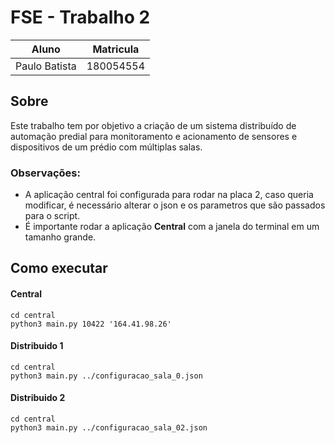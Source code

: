# FSE - Trabalho 2

| Aluno | Matricula |
| --|-- |
| Paulo Batista | 180054554 |

## Sobre

Este trabalho tem por objetivo a criação de um sistema distribuído de automação predial para monitoramento e acionamento de sensores e dispositivos de um prédio com múltiplas salas. 

### Observações:

* A aplicação central foi configurada para rodar na placa 2, caso queria modificar, é necessário alterar o json e os parametros que são passados para o script.
* É importante rodar a aplicação **Central** com a janela do terminal em um tamanho grande.

## Como executar

#### Central

```
cd central
python3 main.py 10422 '164.41.98.26'
```

#### Distribuido 1

```
cd central
python3 main.py ../configuracao_sala_0.json
```

#### Distribuido 2

```
cd central
python3 main.py ../configuracao_sala_02.json
```